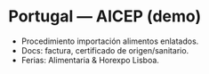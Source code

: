 # Portugal — AICEP (demo)
- Procedimiento importación alimentos enlatados.
- Docs: factura, certificado de origen/sanitario.
- Ferias: Alimentaria & Horexpo Lisboa.
